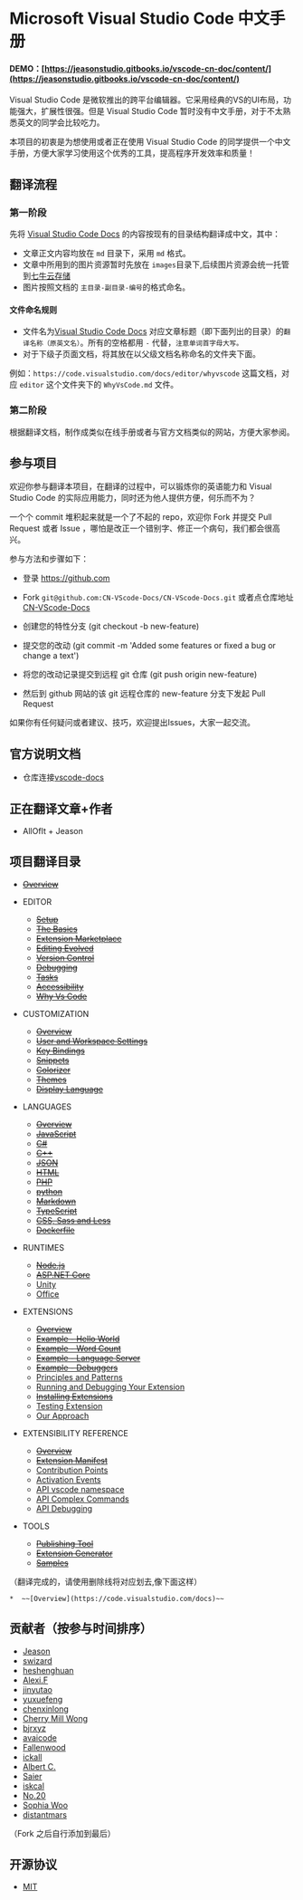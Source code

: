 Microsoft Visual Studio Code 中文手册
===============

#### DEMO：[https://jeasonstudio.gitbooks.io/vscode-cn-doc/content/](https://jeasonstudio.gitbooks.io/vscode-cn-doc/content/)

Visual Studio Code 是微软推出的跨平台编辑器。它采用经典的VS的UI布局，功能强大，扩展性很强。但是  Visual Studio Code 暂时没有中文手册，对于不太熟悉英文的同学会比较吃力。

本项目的初衷是为想使用或者正在使用 Visual Studio Code 的同学提供一个中文手册，方便大家学习使用这个优秀的工具，提高程序开发效率和质量！


## 翻译流程

### 第一阶段

先将 [Visual Studio Code Docs](https://code.visualstudio.com/docs) 的内容按现有的目录结构翻译成中文，其中：

- 文章正文内容均放在 `md` 目录下，采用 `md` 格式。
- 文章中所用到的图片资源暂时先放在 `images`目录下,后续图片资源会统一托管到[七牛云存储](http://www.qiniu.com/)
- 图片按照文档的 `主目录-副目录-编号`的格式命名。

#### 文件命名规则

- 文件名为[Visual Studio Code Docs](https://code.visualstudio.com/docs) 对应文章标题（即下面列出的目录）的`翻译名称（原英文名）`。所有的空格都用 `-` 代替，`注意单词首字母大写。`
- 对于下级子页面文档，将其放在以父级文档名称命名的文件夹下面。

例如：`https://code.visualstudio.com/docs/editor/whyvscode` 这篇文档，对应 `editor` 这个文件夹下的 `WhyVsCode.md` 文件。

### 第二阶段

根据翻译文档，制作成类似在线手册或者与官方文档类似的网站，方便大家参阅。

## 参与项目

欢迎你参与翻译本项目，在翻译的过程中，可以锻炼你的英语能力和 Visual Studio Code 的实际应用能力，同时还为他人提供方便，何乐而不为？

一个个 commit 堆积起来就是一个了不起的 repo，欢迎你 Fork 并提交 Pull Request 或者 Issue ，哪怕是改正一个错别字、修正一个病句，我们都会很高兴。

参与方法和步骤如下：

* 登录 https://github.com

* Fork `git@github.com:CN-VScode-Docs/CN-VScode-Docs.git` 或者点仓库地址[CN-VScode-Docs](https://github.com/jeasonstudio/CN-VScode-Docs.git)

* 创建您的特性分支 (git checkout -b new-feature)

* 提交您的改动 (git commit -m 'Added some features or fixed a bug or change a text')

* 将您的改动记录提交到远程 git 仓库 (git push origin new-feature)

* 然后到 github 网站的该 git 远程仓库的 new-feature 分支下发起 Pull Request

如果你有任何疑问或者建议、技巧，欢迎提出Issues，大家一起交流。

## 官方说明文档

* 仓库连接[vscode-docs](https://github.com/Microsoft/vscode-docs.git)

## 正在翻译文章+作者

* AllOfIt + Jeason

## 项目翻译目录

* ~~[Overview](https://code.visualstudio.com/docs)~~

* EDITOR
  * ~~[Setup](https://code.visualstudio.com/docs/editor/setup)~~
  * ~~[The Basics](https://code.visualstudio.com/docs/editor/codebasics)~~
  * ~~[Extension Marketplace](https://code.visualstudio.com/docs/editor/extension-gallery)~~
  * ~~[Editing Evolved](https://code.visualstudio.com/docs/editor/editingevolved)~~
  * ~~[Version Control](https://code.visualstudio.com/docs/editor/versioncontrol)~~
  * ~~[Debugging](https://code.visualstudio.com/docs/editor/debugging)~~
  * ~~[Tasks](https://code.visualstudio.com/docs/editor/tasks)~~
  * ~~[Accessibility](https://code.visualstudio.com/docs/editor/accessibility)~~
  * ~~[Why Vs Code](https://code.visualstudio.com/docs/editor/whyvscode)~~

* CUSTOMIZATION
  * ~~[Overview](https://code.visualstudio.com/docs/customization/overview)~~
  * ~~[User and Workspace Settings](https://code.visualstudio.com/docs/customization/userandworkspace)~~
  * ~~[Key Bindings](https://code.visualstudio.com/docs/customization/keybindings)~~
  * ~~[Snippets](https://code.visualstudio.com/docs/customization/userdefinedsnippets)~~
  * ~~[Colorizer](https://code.visualstudio.com/docs/customization/colorizer)~~
  * ~~[Themes](https://code.visualstudio.com/docs/customization/themes)~~
  * ~~[Display Language](https://code.visualstudio.com/docs/customization/locales)~~

* LANGUAGES
  * ~~[Overview](https://code.visualstudio.com/docs/languages/overview)~~
  * ~~[JavaScript](https://code.visualstudio.com/docs/languages/javascript)~~
  * ~~[C#](https://code.visualstudio.com/docs/languages/csharp)~~
  * ~~[C++](https://code.visualstudio.com/docs/languages/cpp)~~
  * ~~[JSON](https://code.visualstudio.com/docs/languages/json)~~
  * ~~[HTML](https://code.visualstudio.com/docs/languages/html)~~
  * ~~[PHP](https://code.visualstudio.com/docs/languages/php)~~
  * ~~[python](https://code.visualstudio.com/docs/languages/python)~~
  * ~~[Markdown](https://code.visualstudio.com/docs/languages/markdown)~~
  * ~~[TypeScript](https://code.visualstudio.com/docs/languages/typescript)~~
  * ~~[CSS, Sass and Less](https://code.visualstudio.com/docs/languages/css)~~
  * ~~[Dockerfile](https://code.visualstudio.com/docs/languages/dockerfile)~~

* RUNTIMES
  * ~~[Node.js](https://code.visualstudio.com/docs/runtimes/nodejs)~~
  * ~~[ASP.NET Core](https://code.visualstudio.com/docs/runtimes/ASPnet5)~~
  * [Unity](https://code.visualstudio.com/docs/runtimes/unity)
  * [Office](https://code.visualstudio.com/docs/runtimes/office)

* EXTENSIONS
  * ~~[Overview](https://code.visualstudio.com/docs/extensions/overview)~~
  * ~~[Example - Hello World](https://code.visualstudio.com/docs/extensions/example-hello-world)~~
  * ~~[Example - Word Count](https://code.visualstudio.com/docs/extensions/example-word-count)~~
  * ~~[Example - Language Server](https://code.visualstudio.com/docs/extensions/example-language-server)~~
  * ~~[Example - Debuggers](https://code.visualstudio.com/docs/extensions/example-debuggers)~~
  * [Principles and Patterns](https://code.visualstudio.com/docs/extensions/patterns-and-principles)
  * [Running and Debugging Your Extension](https://code.visualstudio.com/docs/extensions/debugging-extensions)
  * ~~[Installing Extensions](https://code.visualstudio.com/docs/extensions/install-extension)~~
  * [Testing Extension](https://code.visualstudio.com/docs/extensions/testing-extensions)
  * [Our Approach](https://code.visualstudio.com/docs/extensions/our-approach)

* EXTENSIBILITY REFERENCE
  * ~~[Overview](https://code.visualstudio.com/docs/extensionAPI/overview)~~
  * ~~[Extension Manifest](https://code.visualstudio.com/docs/extensionAPI/extension-manifest)~~
  * [Contribution Points](https://code.visualstudio.com/docs/extensionAPI/extension-points)
  * [Activation Events](https://code.visualstudio.com/docs/extensionAPI/activation-events)
  * [API vscode namespace](https://code.visualstudio.com/docs/extensionAPI/vscode-api)
  * [API Complex Commands](https://code.visualstudio.com/docs/extensionAPI/vscode-api-commands)
  * [API Debugging](https://code.visualstudio.com/docs/extensionAPI/api-debugging)

* TOOLS
  * ~~[Publishing Tool](https://code.visualstudio.com/docs/tools/vscecli)~~
  * ~~[Extension Generator](https://code.visualstudio.com/docs/tools/yocode)~~
  * ~~[Samples](https://code.visualstudio.com/docs/tools/samples)~~

（翻译完成的，请使用删除线将对应划去,像下面这样）

    *  ~~[Overview](https://code.visualstudio.com/docs)~~

## 贡献者（按参与时间排序）

- [Jeason](http://jeasonstudio.github.io/)
- [swizard](http://swizardlv.github.io/)
- [heshenghuan](http://heshenghuan.github.io/)
- [Alexi.F](http://alexifeng.com/)
- [jinyutao](https://github.com/jinyutao)
- [yuxuefeng](https://github.com/twem007)
- [chenxinlong](http://github.com/chenxinlong)
- [Cherry Mill Wong](http://http://123.206.79.144/)
- [bjrxyz](https://github.com/bjrxyz)
- [avaicode](https://github.com/avaicode)
- [Fallenwood](https://fallenwood.github.io)
- [ickall](https://github.com/ickall)
- [Albert C.](https://github.com/ccssooll999)
- [Saier](https://github.com/279838089)
- [iskcal](https://github.com/iskcal)
- [No.20](https://github.com/zdt3476)
- [Sophia Woo](https://github.com/SophiaWoo)
- [distantmars](https://github.com/distantmars)


（Fork 之后自行添加到最后）

## 开源协议
 
 - [MIT](LICENSE)
